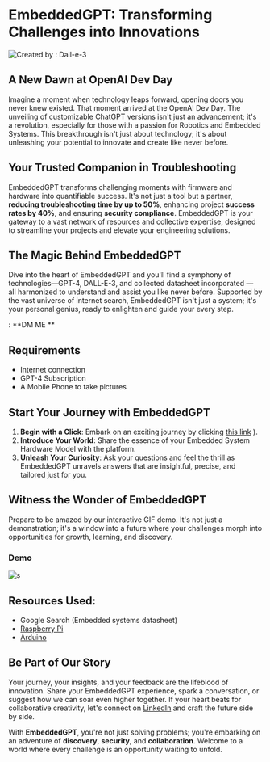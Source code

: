 # EmbeddedGPT: Transforming Challenges into Innovations
![Created by : Dall-e-3](https://github.com/mdabir1203/EmbeddedGPT/assets/66947064/a79205dd-3bad-4e60-ad63-f79d2a29ed92)

## A New Dawn at OpenAI Dev Day
Imagine a moment when technology leaps forward, opening doors you never knew existed. That moment arrived at the OpenAI Dev Day. The unveiling of customizable ChatGPT versions isn't just an advancement; it's a revolution, especially for those with a passion for Robotics and Embedded Systems. This breakthrough isn't just about technology; it's about unleashing your potential to innovate and create like never before.

## Your Trusted Companion in Troubleshooting
EmbeddedGPT transforms challenging moments with firmware and hardware into quantifiable success. It's not just a tool but a partner, **reducing troubleshooting time by up to 50%**, enhancing project **success rates by 40%**, and ensuring **security compliance**. EmbeddedGPT is your gateway to a vast network of resources and collective expertise, designed to streamline your projects and elevate your engineering solutions.

## The Magic Behind EmbeddedGPT
Dive into the heart of EmbeddedGPT and you'll find a symphony of technologies—GPT-4, DALL-E-3, and collected datasheet incorporated — all harmonized to understand and assist you like never before. Supported by the vast universe of internet search, EmbeddedGPT isn't just a system; it's your personal genius, ready to enlighten and guide your every step.

: **DM ME **

## Requirements 

- Internet connection
- GPT-4 Subscription
- A Mobile Phone to take pictures


## Start Your Journey with EmbeddedGPT
1. **Begin with a Click**: Embark on an exciting journey by clicking [this link](https://chat.openai.com/g/g-M5UY1ByFj-embeddedgpt)
).
2. **Introduce Your World**: Share the essence of your Embedded System Hardware Model with the platform.
3. **Unleash Your Curiosity**: Ask your questions and feel the thrill as EmbeddedGPT unravels answers that are insightful, precise, and tailored just for you.

## Witness the Wonder of EmbeddedGPT
Prepare to be amazed by our interactive GIF demo. It's not just a demonstration; it's a window into a future where your challenges morph into opportunities for growth, learning, and discovery.

### Demo 
![s](https://github.com/mdabir1203/EmbeddedGPT/assets/66947064/e66efc40-6d78-4870-8cb7-9a6a402032f8)


## Resources Used: 
- Google Search (Embedded systems datasheet)
- [Raspberry Pi](https://www.raspberrypi.org/)
- [Arduino](https://www.arduino.cc/) 

## Be Part of Our Story
Your journey, your insights, and your feedback are the lifeblood of innovation. Share your EmbeddedGPT experience, spark a conversation, or suggest how we can soar even higher together. If your heart beats for collaborative creativity, let's connect on [LinkedIn](#) and craft the future side by side.

With **EmbeddedGPT**, you're not just solving problems; you're embarking on an adventure of **discovery**, **security**, and **collaboration**. Welcome to a world where every challenge is an opportunity waiting to unfold.
